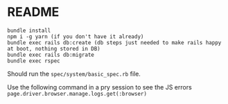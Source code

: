 # README

```
bundle install
npm i -g yarn (if you don't have it already)
bundle exec rails db:create (db steps just needed to make rails happy at boot, nothing stored in DB)
bundle exec rails db:migrate
bundle exec rspec
```

Should run the `spec/system/basic_spec.rb` file.

Use the following command in a pry session to see the JS errors
`page.driver.browser.manage.logs.get(:browser)`
